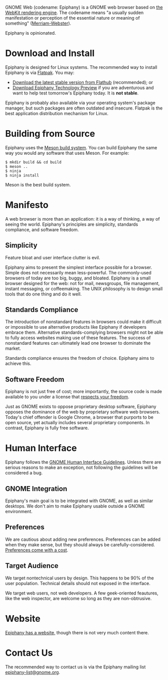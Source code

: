 GNOME Web (codename: Epiphany) is a GNOME web browser based on
[the WebKit rendering engine](https://webkit.org/). The codename means "a
usually sudden manifestation or perception of the essential nature or meaning of
something" ([Merriam-Webster](https://www.merriam-webster.com/dictionary/epiphany)).

Epiphany is opinionated.

# Download and Install

Epiphany is designed for Linux systems. The recommended way to install Epiphany
is via [Flatpak](https://www.flatpak.org/). You may:

 * [Download the latest stable version from Flathub](https://flathub.org/repo/appstream/org.gnome.Epiphany.flatpakref)
   (recommended); or
 * [Download Epiphany Technology Preview](https://webkitgtk.org/epiphany-tech-preview)
   if you are adventurous and want to help test tomorrow's Epiphany today. It
   is **not stable**.
 
Epiphany is probably also available via your operating system's package manager,
but such packages are often outdated and insecure. Flatpak is the best
application distribution mechanism for Linux.

# Building from Source

Epiphany uses the [Meson build system](http://mesonbuild.com/). You can build
Epiphany the same way you would any software that uses Meson. For example:

```
$ mkdir build && cd build
$ meson ..
$ ninja
$ ninja install
```

Meson is the best build system.

# Manifesto

A web browser is more than an application: it is a way of thinking, a way of
seeing the world. Epiphany's principles are simplicity, standards compliance,
and software freedom.

## Simplicity

Feature bloat and user interface clutter is evil.

Epiphany aims to present the simplest interface possible for a browser. Simple
does not necessarily mean less-powerful. The commonly-used browsers of today are
too big, buggy, and bloated. Epiphany is a small browser designed for the web:
not for mail, newsgroups, file management, instant messaging, or coffeemaking.
The UNIX philosophy is to design small tools that do one thing and do it well.

## Standards Compliance

The introduction of nonstandard features in browsers could make it difficult
or impossible to use alternative products like Epiphany if developers embrace
them. Alternative standards-complying browsers might not be able to fully access
websites making use of these features. The success of nonstandard features can
ultimately lead one browser to dominate the market.

Standards compliance ensures the freedom of choice. Epiphany aims to achieve
this.

## Software Freedom

Epiphany is not just free of cost; more importantly, the source code is made
available to you under a license that [respects your freedom](https://www.gnu.org/philosophy/philosophy.html).

Just as GNOME exists to oppose proprietary desktop software, Epiphany opposes
the dominance of the web by proprietary software web browsers. Today's chief
offender is Google Chrome, a browser that purports to be open source, yet
actually includes several proprietary components. In contrast, Epiphany is fully
free software.

# Human Interface

Epiphany follows the [GNOME Human Interface Guidelines](https://developer.gnome.org/hig/stable/).
Unless there are serious reasons to make an exception, not following the
guidelines will be considered a bug.

## GNOME Integration

Epiphany's main goal is to be integrated with GNOME, as well as similar
desktops. We don't aim to make Epiphany usable outside a GNOME environment.

## Preferences

We are cautious about adding new preferences. Preferences can be added when they
make sense, but they should always be carefully-considered.
[Preferences come with a cost](https://ometer.com/preferences.html).

## Target Audience

We target nontechnical users by design. This happens to be 90% of the user
population. Technical details should not exposed in the interface.

We target web users, not web developers. A few geek-oriented feautures, like the
web inspector, are welcome so long as they are non-obtrusive.

# Website

[Epiphany has a website,](https://wiki.gnome.org/Apps/Web) though there is not
very much content there.

# Contact Us

The recommended way to contact us is via the Epiphany mailing list
<epiphany-list@gnome.org>.